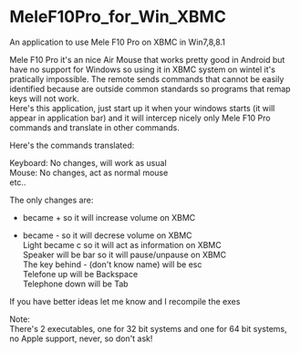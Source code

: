 MeleF10Pro_for_Win_XBMC
=======================

An application to use Mele F10 Pro on XBMC in Win7,8,8.1

Mele F10 Pro it's an nice Air Mouse that works pretty good in Android but have no support for Windows so using it in XBMC system on wintel it's pratically impossible.
The remote sends commands that cannot be easily identified because are outside common standards so programs that remap keys will not work.<br>
Here's this application, just start up it when your windows starts (it will appear in application bar) and it will intercep nicely only Mele F10 Pro commands and translate in other commands.<br>

Here's the commands translated:<br>

Keyboard: No changes, will work as usual<br>
Mouse: No changes, act as normal mouse<br>
etc..<br>

The only changes are:<br>
+ became + so it will increase volume on  XBMC<br>
- became - so it will decrese volume on XBMC<br>
Light became c so it will act as information on XBMC<br>
Speaker will be bar so it will pause/unpause on XBMC<br>
The key behind - (don't know name) will be esc<br>
Telefone up will be Backspace<br>
Telephone down will be Tab<br>

If you have better ideas let me know and I recompile the exes<br>

Note:<br>
There's 2 executables, one for 32 bit systems and one for 64 bit systems, no Apple support, never, so don't ask!<br>
